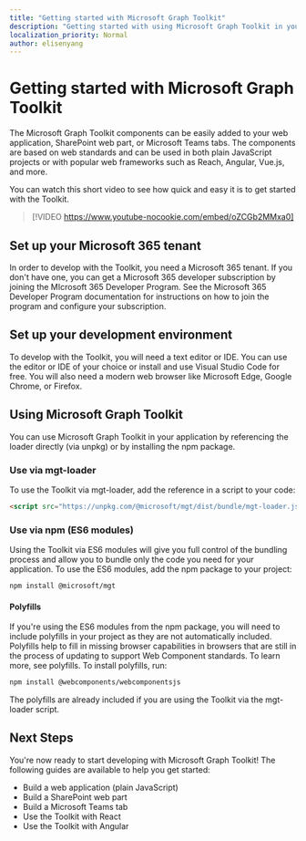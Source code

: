```yaml
---
title: "Getting started with Microsoft Graph Toolkit"
description: "Getting started with using Microsoft Graph Toolkit in your application."
localization_priority: Normal
author: elisenyang
---
```


# Getting started with Microsoft Graph Toolkit

The Microsoft Graph Toolkit components can be easily added to your web application, SharePoint web part, or Microsoft Teams tabs. The components are based on web standards and can be used in both plain JavaScript projects or with popular web frameworks such as Reach, Angular, Vue.js, and more.

You can watch this short video to see how quick and easy it is to get started with the Toolkit.

> [!VIDEO https://www.youtube-nocookie.com/embed/oZCGb2MMxa0]

## Set up your Microsoft 365 tenant
In order to develop with the Toolkit, you need a Microsoft 365 tenant. If you don't have one, you can get a Microsoft 365 developer subscription by joining the MIcrosoft 365 Developer Program. See the Microsoft 365 Developer Program documentation for instructions on how to join the program and configure your subscription.

## Set up your development environment
To develop with the Toolkit, you will need a text editor or IDE. You can use the editor or IDE of your choice or install and use Visual Studio Code for free. You will also need a modern web browser like Microsoft Edge, Google Chrome, or Firefox.

## Using Microsoft Graph Toolkit
You can use Microsoft Graph Toolkit in your application by referencing the loader directly (via unpkg) or by installing the npm package.

### Use via mgt-loader
To use the Toolkit via mgt-loader, add the reference in a script to your code:

```html
<script src="https://unpkg.com/@microsoft/mgt/dist/bundle/mgt-loader.js"></script>
```

### Use via npm (ES6 modules)
Using the Toolkit via ES6 modules will give you full control of the bundling process and allow you to bundle only the code you need for your application. To use the ES6 modules, add the npm package to your project:

```bash
npm install @microsoft/mgt
```

#### Polyfills

If you're using the ES6 modules from the npm package, you will need to include polyfills in your project as they are not automatically included. Polyfills help to fill in missing browser capabilities in browsers that are still in the process of updating to support Web Component standards. To learn more, see polyfills. To install polyfills, run:

```bash
npm install @webcomponents/webcomponentsjs
```

The polyfills are already included if you are using the Toolkit via the mgt-loader script.

## Next Steps
You're now ready to start developing with Microsoft Graph Toolkit! The following guides are available to help you get started:
- Build a web application (plain JavaScript)
- Build a SharePoint web part
- Build a Microsoft Teams tab
- Use the Toolkit with React
- Use the Toolkit with Angular

